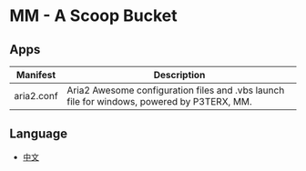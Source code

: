 # MM - A Scoop Bucket

## Apps

| Manifest   | Description                                                  |
| ---------- | ------------------------------------------------------------ |
| aria2.conf | Aria2 Awesome configuration files and .vbs launch file for windows, powered by P3TERX, MM. |

## Language

- [中文](/readme_zh.md)